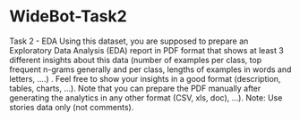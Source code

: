 # WideBot-Task2
Task 2 - EDA
Using this dataset, you are supposed to prepare an Exploratory Data Analysis (EDA) report 
in PDF format that shows at least 3 different insights about this data (number of examples
per class, top frequent n-grams generally and per class, lengths of examples in words and 
letters, ….) . Feel free to show your insights in a good format (description, tables, charts, 
…).
Note that you can prepare the PDF manually after generating the analytics in any other 
format (CSV, xls, doc), …).
Note: Use stories data only (not comments).
